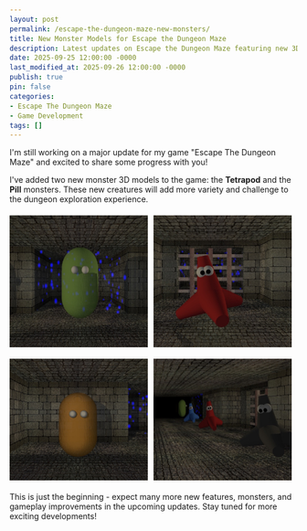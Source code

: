 ```yaml
---
layout: post
permalink: /escape-the-dungeon-maze-new-monsters/
title: New Monster Models for Escape the Dungeon Maze
description: Latest updates on Escape the Dungeon Maze featuring new 3D monster models
date: 2025-09-25 12:00:00 -0000
last_modified_at: 2025-09-26 12:00:00 -0000
publish: true
pin: false
categories:
- Escape The Dungeon Maze
- Game Development
tags: []
---
```


I'm still working on a major update for my game "Escape The Dungeon Maze" and excited to share some progress with you!

I've added two new monster 3D models to the game: the **Tetrapod** and the **Pill** monsters. These new creatures will add more variety and challenge to the dungeon exploration experience.

<div style="display: flex; gap: 10px; margin: 20px 0;">
  <img src="/assets/2025/09/Monster_Pill1.jpg" alt="Pill Monster 1" style="width: 48%;">
  <img src="/assets/2025/09/Monster_Tetrapod.jpg" alt="Tetrapod Monster" style="width: 48%;">
</div>

<div style="display: flex; gap: 10px; margin: 20px 0;">
  <img src="/assets/2025/09/Monster_Pill2.jpg" alt="Pill Monster 2" style="width: 48%;">
  <img src="/assets/2025/09/Monster_Tetrapods.jpg" alt="Multiple Tetrapods" style="width: 48%;">
</div>

This is just the beginning - expect many more new features, monsters, and gameplay improvements in the upcoming updates. Stay tuned for more exciting developments!